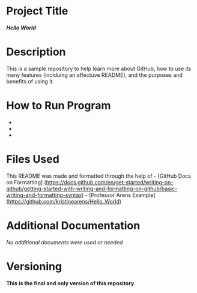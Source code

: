 # Project Title
***Hello World***
# Description
This is a sample repository to help learn more about GitHub, how to use its many features (inclduing an affectuve README), and the purposes and benefits of using it.
# How to Run Program
-
-
-
# Files Used
This README was made and formatted through the help of
    - [GitHub Docs on Formatting] (https://docs.github.com/en/get-started/writing-on-github/getting-started-with-writing-and-formatting-on-github/basic-writing-and-formatting-syntax)
    - [Professor Arens Example] (https://github.com/kristinearens/Hello_World)
# Additional Documentation
*No additional documents were used or needed*
# Versioning
**This is the final and only version of this repository**
